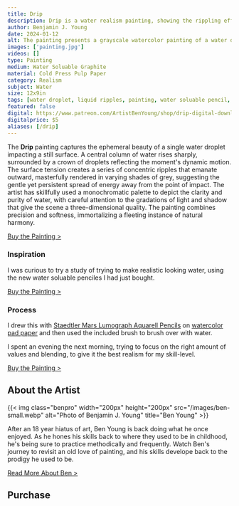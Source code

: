 ```yaml
---
title: Drip
description: Drip is a water realism painting, showing the rippling effect of a water drop, painted with water soluable graphite pencil.
author: Benjamin J. Young
date: 2024-01-12
alt: The painting presents a grayscale watercolor painting of a water droplet creating ripples on the surface of water, captured in a moment of dynamic symmetry and fluid motion.
images: ['painting.jpg']
videos: []
type: Painting
medium: Water Soluable Graphite
material: Cold Press Pulp Paper
category: Realism
subject: Water
size: 12x9in
tags: [water droplet, liquid ripples, painting, water soluable pencil, realism, water art]
featured: false
digital: https://www.patreon.com/ArtistBenYoung/shop/drip-digital-download-143232
digitalprice: $5
aliases: [/drip]
---
```


The **Drip** painting captures the ephemeral beauty of a single water droplet impacting a still surface. A central column of water rises sharply, surrounded by a crown of droplets reflecting the moment's dynamic motion. The surface tension creates a series of concentric ripples that emanate outward, masterfully rendered in varying shades of grey, suggesting the gentle yet persistent spread of energy away from the point of impact. The artist has skillfully used a monochromatic palette to depict the clarity and purity of water, with careful attention to the gradations of light and shadow that give the scene a three-dimensional quality. The painting combines precision and softness, immortalizing a fleeting instance of natural harmony.

[Buy the Painting >](#purchase)

### Inspiration ###

I was curious to try a study of trying to make realistic looking water, using the new water soluable penciles I had just bought.

[Buy the Painting >](#purchase)

### Process ###

I drew this with [Staedtler Mars Lumograph Aquarell Pencils](https://www.tkqlhce.com/click-101118598-13717235?url=https%3A%2F%2Fwww.dickblick.com%2Fitems%2Fstaedtler-mars-lumograph-aquarell-pencil-set%2F%3Fclicktracking%3Dtrue%26wmcp%3Dpla%26wmcid%3Ditems%26wmckw%3D21050-1009%26country%3Dus%26currency%3Dusd&cjsku=21050-1009) on [watercolor pad paper](https://www.kqzyfj.com/click-101118598-13717235?url=https%3A%2F%2Fwww.dickblick.com%2Fitems%2Ffaber-castell-watercolor-pad-9x-12-90-lb-15-sheets%2F%3Fclicktracking%3Dtrue%26wmcp%3Dpla%26wmcid%3Ditems%26wmckw%3D10163-1001%26country%3Dus%26currency%3Dusd&cjsku=10163-1001) and then used the included brush to brush over with water.

I spent an evening the next morning, trying to focus on the right amount of values and blending, to give it the best realism for my skill-level.

[Buy the Painting >](#purchase)

## About the Artist ##

{{< img class="benpro" width="200px" height="200px" src="/images/ben-small.webp" alt="Photo of Benjamin J. Young" title="Ben Young" >}}

After an 18 year hiatus of art, Ben Young is back doing what he once enjoyed. As he hones his skills back to where they used to be in childhood, he's being sure to practice methodically and frequently. Watch Ben's journey to revisit an old love of painting, and his skills develope back to the prodigy he used to be.

[Read More About Ben >](/about)

## Purchase ##
